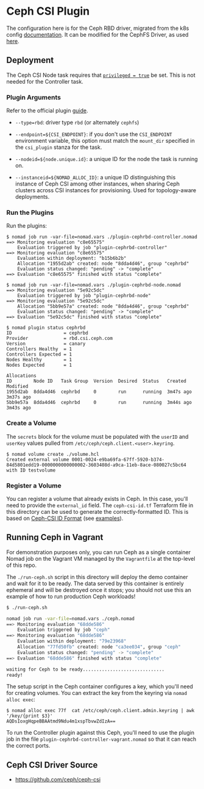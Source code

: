 # Ceph CSI Plugin

The configuration here is for the Ceph RBD driver, migrated from the k8s
config
[documentation](https://github.com/ceph/ceph-csi/blob/master/docs/deploy-rbd.md). It
can be modified for the CephFS Driver, as used
[here](https://github.com/ceph/ceph-csi/blob/master/docs/deploy-cephfs.md).

## Deployment

The Ceph CSI Node task requires that [`privileged =
true`](https://www.nomadproject.io/docs/drivers/docker#privileged) be
set. This is not needed for the Controller task.

### Plugin Arguments

Refer to the official plugin
[guide](https://github.com/ceph/ceph-csi/blob/master/docs/deploy-rbd.md).

* `--type=rbd`: driver type `rbd` (or alternately `cephfs`)

* `--endpoint=${CSI_ENDPOINT}`: if you don't use the `CSI_ENDPOINT`
    environment variable, this option must match the `mount_dir`
    specified in the `csi_plugin` stanza for the task.

* `--nodeid=${node.unique.id}`: a unique ID for the node the task is running
  on.

* `--instanceid=${NOMAD_ALLOC_ID}`: a unique ID distinguishing this instance
    of Ceph CSI among other instances, when sharing Ceph clusters across CSI
    instances for provisioning. Used for topology-aware deployments.

### Run the Plugins

Run the plugins:

```
$ nomad job run -var-file=nomad.vars ./plugin-cephrbd-controller.nomad
==> Monitoring evaluation "c8e65575"
    Evaluation triggered by job "plugin-cephrbd-controller"
==> Monitoring evaluation "c8e65575"
    Evaluation within deployment: "b15b6b2b"
    Allocation "1955d2ab" created: node "8dda4d46", group "cephrbd"
    Evaluation status changed: "pending" -> "complete"
==> Evaluation "c8e65575" finished with status "complete"

$ nomad job run -var-file=nomad.vars ./plugin-cephrbd-node.nomad
==> Monitoring evaluation "5e92c5dc"
    Evaluation triggered by job "plugin-cephrbd-node"
==> Monitoring evaluation "5e92c5dc"
    Allocation "5bb9e57a" created: node "8dda4d46", group "cephrbd"
    Evaluation status changed: "pending" -> "complete"
==> Evaluation "5e92c5dc" finished with status "complete"

$ nomad plugin status cephrbd
ID                   = cephrbd
Provider             = rbd.csi.ceph.com
Version              = canary
Controllers Healthy  = 1
Controllers Expected = 1
Nodes Healthy        = 1
Nodes Expected       = 1

Allocations
ID        Node ID   Task Group  Version  Desired  Status   Created    Modified
1955d2ab  8dda4d46  cephrbd     0        run      running  3m47s ago  3m37s ago
5bb9e57a  8dda4d46  cephrbd     0        run      running  3m44s ago  3m43s ago
```

### Create a Volume

The `secrets` block for the volume must be populated with the `userID` and
`userKey` values pulled from `/etc/ceph/ceph.client.<user>.keyring`.

```
$ nomad volume create ./volume.hcl
Created external volume 0001-0024-e9ba69fa-67ff-5920-b374-84d5801edd19-0000000000000002-3603408d-a9ca-11eb-8ace-080027c5bc64 with ID testvolume
```

### Register a Volume

You can register a volume that already exists in Ceph. In this case, you'll
need to provide the `external_id` field. The `ceph-csi-id.tf` Terraform file
in this directory can be used to generate the correctly-formatted ID. This is
based on [Ceph-CSI ID
Format](https://github.com/ceph/ceph-csi/blob/71ddf51544be498eee03734573b765eb04480bb9/internal/util/volid.go#L27)
(see
[examples](https://github.com/ceph/ceph-csi/blob/71ddf51544be498eee03734573b765eb04480bb9/internal/util/volid_test.go#L33)).


## Running Ceph in Vagrant

For demonstration purposes only, you can run Ceph as a single container Nomad
job on the Vagrant VM managed by the `Vagrantfile` at the top-level of this
repo.

The `./run-ceph.sh` script in this directory will deploy the demo container
and wait for it to be ready. The data served by this container is entirely
ephemeral and will be destroyed once it stops; you should not use this an
example of how to run production Ceph workloads!

```sh
$ ./run-ceph.sh

nomad job run -var-file=nomad.vars ./ceph.nomad
==> Monitoring evaluation "68dde586"
    Evaluation triggered by job "ceph"
==> Monitoring evaluation "68dde586"
    Evaluation within deployment: "79e23968"
    Allocation "77fd50fb" created: node "ca3ee034", group "ceph"
    Evaluation status changed: "pending" -> "complete"
==> Evaluation "68dde586" finished with status "complete"

waiting for Ceph to be ready..............................
ready!
```

The setup script in the Ceph container configures a key, which you'll need for
creating volumes. You can extract the key from the keyring via `nomad alloc
exec`:

```
$ nomad alloc exec 77f  cat /etc/ceph/ceph.client.admin.keyring | awk '/key/{print $3}'
AQDsIoxgHqpeBBAAtmd9Ndu4m1xspTbvwZdIzA==
```

To run the Controller plugin against this Ceph, you'll need to use the plugin
job in the file `plugin-cephrbd-controller-vagrant.nomad` so that it can reach
the correct ports.

## Ceph CSI Driver Source

- https://github.com/ceph/ceph-csi
